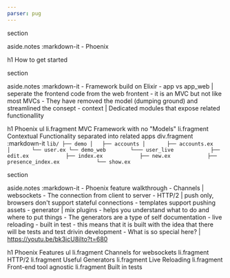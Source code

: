 ```yaml
---
parser: pug
---
```


section

  aside.notes
    :markdown-it
      - Phoenix

  h1 How to get started

section

  aside.notes
    :markdown-it
      - Framework build on Elixir
      - app vs app_web | seperate the frontend code from the web frontent
        - it is an MVC but not like most MVCs
          - They have removed the model (dumping ground) and streamlined the consept
      - context | Dedicated modules that expose related functionallity

  h1 Phoenix
  ul
    li.fragment MVC Framework with no "Models"
    li.fragment Contextual Functionality separated into related apps
  div.fragment
    :markdown-it
      ```
      lib/
      ├── demo
      │   ├── accounts
      │       ├── accounts.ex
      │       └── user.ex
      └── demo_web
             └─── user_live
                 ├── edit.ex
                 ├── index.ex
                 ├── new.ex
                 ├── presence_index.ex
                 └── show.ex
      ```

section

  aside.notes
    :markdown-it
      - Phoenix feature walkthrough
        - Channels | websockets
          - The connection from client to server
        - HTTP/2 | push only, browsers don't support stateful connections
          - templates support pushing assets
        - generator | mix plugins
          - helps you understand what to do and where to put things
          - The generators are a type of self documentation
        - live reloading
        - built in test
          - this means that it is built with the idea that there will be tests and test drivin development
        - What is so special here? | https://youtu.be/bk3icU8iIto?t=680

  h1 Phoenix Features
  ul
    li.fragment Channels for websockets
    li.fragment HTTP/2
    li.fragment Useful Generators
    li.fragment Live Reloading
    li.fragment Front-end tool agnostic
    li.fragment Built in tests
